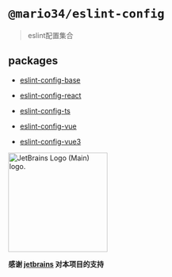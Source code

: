 # `@mario34/eslint-config`

> eslint配置集合

## packages

- [eslint-config-base](https://github.com/Mario34/eslint-config/blob/main/packages/eslint-config-base/README.md)

- [eslint-config-react](https://github.com/Mario34/eslint-config/blob/main/packages/eslint-config-react/README.md)

- [eslint-config-ts](https://github.com/Mario34/eslint-config/blob/main/packages/eslint-config-ts/README.md)

- [eslint-config-vue](https://github.com/Mario34/eslint-config/blob/main/packages/eslint-config-vue/README.md)

- [eslint-config-vue3](https://github.com/Mario34/eslint-config/blob/main/packages/eslint-config-vue3/README.md)

<img src="https://resources.jetbrains.com/storage/products/company/brand/logos/jb_beam.png" alt="JetBrains Logo (Main) logo." style="width: 200px;">

**感谢 [jetbrains](https://www.jetbrains.com/community/opensource/#support) 对本项目的支持**
